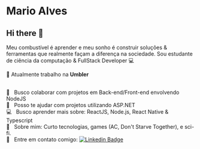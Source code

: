 # Mario Alves

## Hi there 👋
Meu combustível é aprender e meu sonho é construir soluções & ferramentas que realmente façam a diferença na sociedade.
Sou estudante de ciência da computação & FullStack Developer :computer:

:rocket: Atualmente trabalho na **Umbler**

<br/> :purple_heart: &nbsp; Busco colaborar com projetos em Back-end/Front-end envolvendo NodeJS
<br/> :muscle: &nbsp; Posso te ajudar com projetos utilizando ASP.NET
<br/> :computer: &nbsp; Busco aprender mais sobre: ReactJS, Node.js, React Native & Typescript
<br/> 💬  &nbsp; Sobre mim: Curto tecnologias, games (AC, Don't Starve Together), e sci-fi.
<br/> :email: &nbsp; Entre em contato comigo: [![Linkedin Badge](https://img.shields.io/badge/-MarioAlves-blue?style=flat-square&logo=Linkedin&logoColor=white&link=https://www.linkedin.com/in/mario-alves-63ba68123/)](https://www.linkedin.com/in/mario-alves/) 

<!--
**marioalvesx/marioalvesx** is a ✨ _special_ ✨ repository because its `README.md` (this file) appears on your GitHub profile.

Here are some ideas to get you started:

- 🔭 I’m currently working on ...
- 🌱 I’m currently learning ...
- 👯 I’m looking to collaborate on ...
- 🤔 I’m looking for help with ...
- 💬 Ask me about ...
- 📫 How to reach me: ...
- 😄 Pronouns: ...
- ⚡ Fun fact: ...
-->
